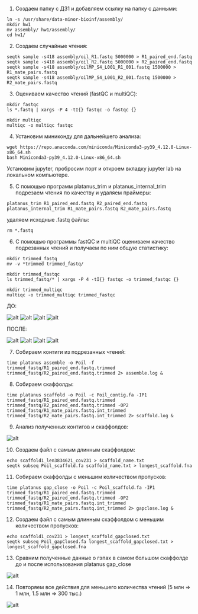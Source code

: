 1) Создаем папку с ДЗ1 и добавляем ссылку на папку с данными:
```
ln -s /usr/share/data-minor-bioinf/assembly/
mkdir hw1
mv assembly/ hw1/assembly/
cd hw1/
```

2) Создаем случайные чтения:
```
seqtk sample -s418 assembly/oil_R1.fastq 5000000 > R1_paired_end.fastq
seqtk sample -s418 assembly/oil_R2.fastq 5000000 > R2_paired_end.fastq
seqtk sample -s418 assembly/oilMP_S4_L001_R1_001.fastq 1500000 > R1_mate_pairs.fastq
seqtk sample -s418 assembly/oilMP_S4_L001_R2_001.fastq 1500000 > R2_mate_pairs.fastq
```

3) Оцениваем качество чтений (fastQC и multiQC):
```
mkdir fastqc
ls *.fastq | xargs -P 4 -tI{} fastqc -o fastqc {}

mkdir multiqc
multiqc -o multiqc fastqc
```

4) Установим миниконду для дальнейшего анализа:
```
wget https://repo.anaconda.com/miniconda/Miniconda3-py39_4.12.0-Linux-x86_64.sh
bash Miniconda3-py39_4.12.0-Linux-x86_64.sh
```
Установим jupyter, пробросим порт и откроем вкладку jupyter lab на локальном компьютере.

5) С помощью программ platanus_trim и platanus_internal_trim подрезаем чтения по качеству и удаляем праймеры:
```
platanus_trim R1_paired_end.fastq R2_paired_end.fastq
platanus_internal_trim R1_mate_pairs.fastq R2_mate_pairs.fastq
```

удаляем исходные .fastq файлы:
```
rm *.fastq
```
6) С помощью программы fastQC и multiQC оцениваем качество подрезанных чтений и получаем по ним общую статистику:
```
mkdir trimmed_fastq
mv -v *trimmed trimmed_fastq/

mkdir trimmed_fastqc
ls trimmed_fastq/* | xargs -P 4 -tI{} fastqc -o trimmed_fastqc {}

mkdir trimmed_multiqc
multiqc -o trimmed_multiqc trimmed_fastqc
```

ДО:

![alt](./img/1_1.png)
![alt](./img/1_2.png)
![alt](./img/1_3.png)
![alt](./img/1_4.png)

ПОСЛЕ:

![alt](./img/2_1.png)
![alt](./img/2_2.png)
![alt](./img/2_3.png)
![alt](./img/2_4.png)

7) Cобираем контиги из подрезанных чтений:
```
time platanus assemble -o Poil -f trimmed_fastq/R1_paired_end.fastq.trimmed trimmed_fastq/R2_paired_end.fastq.trimmed 2> assemble.log &
```

8) Собираем скаффолды:
```
time platanus scaffold -o Poil -c Poil_contig.fa -IP1 trimmed_fastq/R1_paired_end.fastq.trimmed trimmed_fastq/R2_paired_end.fastq.trimmed -OP2 trimmed_fastq/R1_mate_pairs.fastq.int_trimmed trimmed_fastq/R2_mate_pairs.fastq.int_trimmed 2> scaffold.log &
```

9) Анализ полученных контигов и скаффолдов:

![alt](./img/9.png)

10) Создаем файл с самым длинным скаффолдом: 
```
echo scaffold1_len3834621_cov231 > scaffold_name.txt
seqtk subseq Poil_scaffold.fa scaffold_name.txt > longest_scaffold.fna
```

11) Собираем скаффолды с меньшим количеством пропусков:
```
time platanus gap_close -o Poil -c Poil_scaffold.fa -IP1 trimmed_fastq/R1_paired_end.fastq.trimmed  trimmed_fastq/R2_paired_end.fastq.trimmed -OP2 trimmed_fastq/R1_mate_pairs.fastq.int_trimmed trimmed_fastq/R2_mate_pairs.fastq.int_trimmed 2> gapclose.log &
```

12) Создаем файл с самым длинным скаффолдом с меньшим количеством пропусков:
```
echo scaffold1_cov231 > longest_scaffold_gapclosed.txt
seqtk subseq Poil_gapClosed.fa longest_scaffold_gapclosed.txt > longest_scaffold_gapclosed.fna
```

13) Сравним полученные данные о гэпах в самом большом скаффолде до и после использования platanus gap_close

![alt](./img/13.png)

14) Повторяем все действия для меньшего количества чтений (5 млн => 1 млн, 1.5 млн => 300 тыс.)

![alt](./img/14.png)
